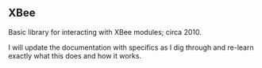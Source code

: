 ## XBee

Basic library for interacting with XBee modules; circa 2010.

I will update the documentation with specifics as I dig through and re-learn exactly what this does and how it works.
